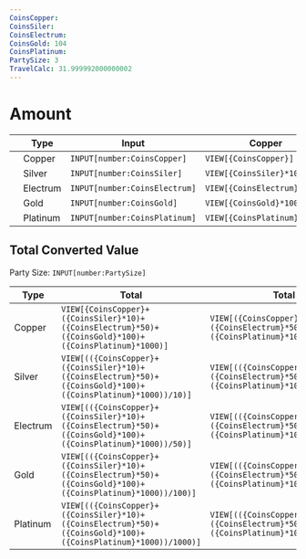 ```yaml
---
CoinsCopper: 
CoinsSiler: 
CoinsElectrum: 
CoinsGold: 104
CoinsPlatinum: 
PartySize: 3
TravelCalc: 31.999992000000002
---
```


# Amount
 
|     | Type     | Input                         | Copper                       | Silver                      | Electrum                   | Gold                       | Platinum                   |     |
| --- | -------- | ----------------------------- | ---------------------------- | --------------------------- | -------------------------- | -------------------------- | -------------------------- | --- |
|     | Copper   | `INPUT[number:CoinsCopper]`   | `VIEW[{CoinsCopper}]`        | `VIEW[{CoinsCopper}/10]`    | `VIEW[{CoinsCopper}/50]`   | `VIEW[{CoinsCopper}/100]`  | `VIEW[{CoinsCopper}/1000]` |     |
|     | Silver   | `INPUT[number:CoinsSiler]`    | `VIEW[{CoinsSiler}*10]`      | `VIEW[{CoinsSiler}]`        | `VIEW[{CoinsSiler}/5]`     | `VIEW[{CoinsSiler}/10]`    | `VIEW[{CoinsSiler}/100]`   |     |
|     | Electrum | `INPUT[number:CoinsElectrum]` | `VIEW[{CoinsElectrum}*50]`   | `VIEW[{CoinsElectrum}*5]`   | `VIEW[{CoinsElectrum}]`    | `VIEW[{CoinsElectrum}/2]`  | `VIEW[{CoinsElectrum}/20]` |     |
|     | Gold     | `INPUT[number:CoinsGold]`     | `VIEW[{CoinsGold}*100]`      | `VIEW[{CoinsGold}*10]`      | `VIEW[{CoinsGold}*2]`      | `VIEW[{CoinsGold}]`        | `VIEW[{CoinsGold}/10]`     |     |
|     | Platinum | `INPUT[number:CoinsPlatinum]` | `VIEW[{CoinsPlatinum}*1000]` | `VIEW[{CoinsPlatinum}*100]` | `VIEW[{CoinsPlatinum}*20]` | `VIEW[{CoinsPlatinum}*10]` | `VIEW[{CoinsPlatinum}]`    |     |
 
 ## Total Converted Value
 
 Party Size: `INPUT[number:PartySize]`  
 
 | Type     | Total                                                                                                          | Total Per Player                                                                                                    |
 | -------- | -------------------------------------------------------------------------------------------------------------- | ------------------------------------------------------------------------------------------------------------------- |
 | Copper   | `VIEW[{CoinsCopper}+({CoinsSiler}*10)+({CoinsElectrum}*50)+({CoinsGold}*100)+({CoinsPlatinum}*1000)]`          | `VIEW[({CoinsCopper}+({CoinsSiler}*10)+({CoinsElectrum}*50)+({CoinsGold}*100)+({CoinsPlatinum}*1000))/{PartySize}]` | 
 | Silver   | `VIEW[(({CoinsCopper}+({CoinsSiler}*10)+({CoinsElectrum}*50)+({CoinsGold}*100)+({CoinsPlatinum}*1000))/10)]`   | `VIEW[(({CoinsCopper}+({CoinsSiler}*10)+({CoinsElectrum}*50)+({CoinsGold}*100)+({CoinsPlatinum}*1000))/10)/{PartySize}]`                                                                                                                    |
 | Electrum | `VIEW[(({CoinsCopper}+({CoinsSiler}*10)+({CoinsElectrum}*50)+({CoinsGold}*100)+({CoinsPlatinum}*1000))/50)]`   | `VIEW[(({CoinsCopper}+({CoinsSiler}*10)+({CoinsElectrum}*50)+({CoinsGold}*100)+({CoinsPlatinum}*1000))/50)/{PartySize}]`                                                                                                                    |
 | Gold     | `VIEW[(({CoinsCopper}+({CoinsSiler}*10)+({CoinsElectrum}*50)+({CoinsGold}*100)+({CoinsPlatinum}*1000))/100)]`  | `VIEW[(({CoinsCopper}+({CoinsSiler}*10)+({CoinsElectrum}*50)+({CoinsGold}*100)+({CoinsPlatinum}*1000))/100)/{PartySize}]`                                                                                                                    |
 | Platinum | `VIEW[(({CoinsCopper}+({CoinsSiler}*10)+({CoinsElectrum}*50)+({CoinsGold}*100)+({CoinsPlatinum}*1000))/1000)]` | `VIEW[(({CoinsCopper}+({CoinsSiler}*10)+({CoinsElectrum}*50)+({CoinsGold}*100)+({CoinsPlatinum}*1000))/1000)/{PartySize}]`  
